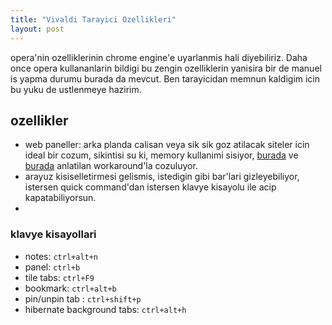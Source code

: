 ```yaml
---
title: "Vivaldi Tarayici Ozellikleri"
layout: post
---
```


opera'nin ozelliklerinin chrome engine'e uyarlanmis hali diyebiliriz. Daha once
opera kullananlarin bildigi bu zengin ozelliklerin yanisira bir de manuel is
yapma durumu burada da mevcut. Ben tarayicidan memnun kaldigim icin bu yuku de
ustlenmeye hazirim.

## ozellikler

* web paneller: arka planda calisan veya sik sik goz atilacak siteler icin ideal
bir cozum, sikintisi su ki, memory kullanimi sisiyor,
[burada](https://forum.vivaldi.net/topic/26623/zoom-find-in-page-other-actions-in-web-panels)
ve [burada](https://forum.vivaldi.net/topic/24540/hibernating-unloading-web-panels-content/14) anlatilan
workaround'la cozuluyor.
* arayuz kisiselletirmesi gelismis, istedigin gibi bar'lari gizleyebiliyor,
istersen quick command'dan istersen klavye kisayolu ile acip kapatabiliyorsun.
*

### klavye kisayollari

* notes: `ctrl+alt+n`
* panel: `ctrl+b`
* tile tabs: `ctrl+F9`
* bookmark: `ctrl+alt+b`
* pin/unpin tab : `ctrl+shift+p`
* hibernate background tabs: `ctrl+alt+h`
